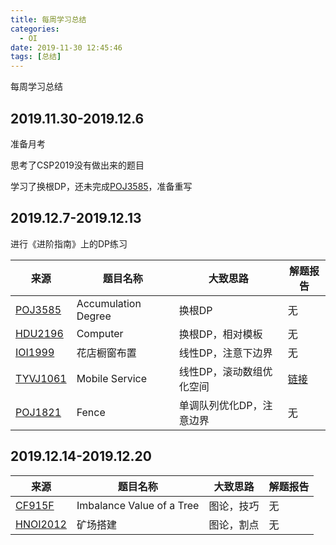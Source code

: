 ```yaml
---
title: 每周学习总结
categories:
  - OI
date: 2019-11-30 12:45:46
tags: [总结]
---
```


每周学习总结

<!--more-->

## 2019.11.30-2019.12.6
准备月考

思考了CSP2019没有做出来的题目

学习了换根DP，还未完成[POJ3585](http://poj.org/problem?id=3585)，准备重写

## 2019.12.7-2019.12.13

进行《进阶指南》上的DP练习

| 来源 | 题目名称 | 大致思路 | 解题报告 |
| ------ | ------ | ------ | ------ |
| [POJ3585](http://poj.org/problem?id=3585) | Accumulation Degree | 换根DP | 无 |
| [HDU2196](http://acm.hdu.edu.cn/showproblem.php?pid=2196) | Computer | 换根DP，相对模板 | 无 |
| [IOI1999](https://www.luogu.com.cn/problem/P1854) | 花店橱窗布置 | 线性DP，注意下边界 | 无 |
| [TYVJ1061](http://www.joyoi.cn/problem/tyvj-1061) | Mobile Service | 线性DP，滚动数组优化空间 | [链接](https://www.micdz.cn/article/tyvj1061-solution/) |
| [POJ1821](http://poj.org/problem?id=1821) | Fence | 单调队列优化DP，注意边界 | 无 |

## 2019.12.14-2019.12.20

| 来源 | 题目名称 | 大致思路 | 解题报告 |
| ------ | ------ | ------ | ------ |
| [CF915F](http://codeforces.com/problemset/problem/915/F) | Imbalance Value of a Tree | 图论，技巧 | 无 |
| [HNOI2012](https://www.luogu.com.cn/problem/P3225) | 矿场搭建 | 图论，割点 | 无 |